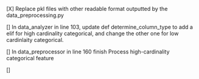 [X] Replace pkl files with other readable format outputted by the data_preprocessing.py

[] In data_analyzer in line 103, update def determine_column_type to add
   a elif for high cardinality categorical, and change the other one for
   low cardinlaity categorical.

[] In data_preprocessor in line 160 finish Process high-cardinality categorical feature

[]
